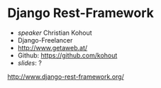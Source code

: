 # Django Rest-Framework

* *speaker* Christian Kohout
* Django-Freelancer
* http://www.getaweb.at/
* Github: https://github.com/kohout
* *slides*: ?

http://www.django-rest-framework.org/
